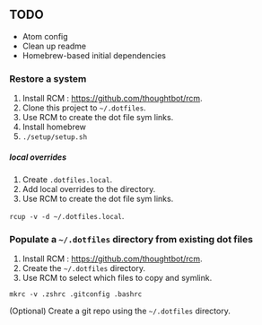 
## TODO

* Atom config
* Clean up readme
* Homebrew-based initial dependencies


### Restore a system

1. Install RCM : https://github.com/thoughtbot/rcm.
2. Clone this project to `~/.dotfiles`.
3. Use RCM to create the dot file sym links.
4.  Install homebrew
5.  `./setup/setup.sh`

##### local overrides

1. Create `.dotfiles.local`.
2. Add local overrides to the directory.
3. Use RCM to create the dot file sym links.

`rcup -v -d ~/.dotfiles.local`.


### Populate a `~/.dotfiles` directory from existing dot files

1. Install RCM : https://github.com/thoughtbot/rcm.
2. Create the `~/.dotfiles` directory.
3. Use RCM to select which files to copy and symlink.

`mkrc -v .zshrc .gitconfig .bashrc`

(Optional) Create a git repo using the `~/.dotfiles` directory.
